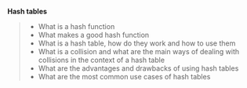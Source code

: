 **Hash tables**
>
> * What is a hash function
> * What makes a good hash function
> * What is a hash table, how do they work and how to use them
> * What is a collision and what are the main ways of dealing with collisions in the context of a hash table
> * What are the advantages and drawbacks of using hash tables
> * What are the most common use cases of hash tables
